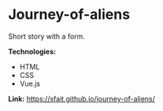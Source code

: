 # Journey-of-aliens
Short story with a form.

**Technologies:**
* HTML
* CSS
* Vue.js

**Link:** https://sfait.github.io/journey-of-aliens/
